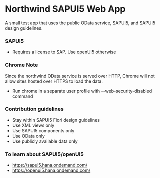# Northwind SAPUI5 Web App #

A small test app that uses the public OData service, SAPUI5, and SAPUI5 design guidelines.

### SAPUI5 ###

* Requires a license to SAP. Use openUI5 otherwise

### Chrome Note ###

Since the northwind OData service is served over HTTP, Chrome will not allow sites hosted over HTTPS to load the data.

* Run chrome in a separate user profile with --web-security-disabled command

### Contribution guidelines ###

* Stay within SAPUI5 Fiori design guidelines
* Use XML views only
* Use SAPUI5 components only
* Use OData only
* Use publicly available data only

### To learn about SAPUI5/openUI5 ###

* https://sapui5.hana.ondemand.com/
* https://openui5.hana.ondemand.com/